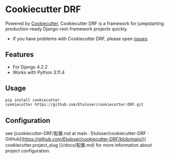 # Cookiecutter DRF

Powered by [Cookiecutter](https://github.com/cookiecutter/cookiecutter), Cookiecutter DRF is a framework for jumpstarting production-ready Django-rest-framework projects quickly.

* If you have problems with Cookiecutter DRF, please open [issues](https://github.com/Etuloser/cookiecutter-DRF/issues/new).

## Features

* For Django 4.2.2
* Works with Python 3.11.4

## Usage

```bash
pip install cookiecutter
cookiecutter https://github.com/Etuloser/cookiecutter-DRF.git
```

## Configuration

see [cookiecutter-DRF/配置.md at main · Etuloser/cookiecutter-DRF · GitHub](https://github.com/Etuloser/cookiecutter-DRF/blob/main/{{ cookiecutter.project_slug }}/docs/配置.md) for more information about project configuration.